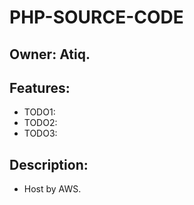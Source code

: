 # PHP-SOURCE-CODE

## Owner: Atiq.

## Features:
* TODO1:
* TODO2:
* TODO3:

## Description:

* Host by AWS.

